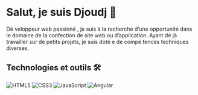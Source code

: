 # Salut, je suis Djoudj 👋

Dé veloppeur web passioné , je suis à la
recherche d’une opportunité dans le
domaine de la confection de site web
ou d’application. Ayant dé jà travailler
sur de petits projets, je suis doté e de
compé tences techniques diverses.

## Technologies et outils 🛠️

![HTML5](https://img.shields.io/badge/-HTML5-E34F26?logo=html5&logoColor=white&style=flat-square)
![CSS3](https://img.shields.io/badge/-CSS3-1572B6?logo=css3&logoColor=white&style=flat-square)
![JavaScript](https://img.shields.io/badge/-JavaScript-F7DF1E?logo=javascript&logoColor=black&style=flat-square)
![Angular](https://img.shields.io/badge/-Angular-DD0031?logo=angular&logoColor=white&style=flat-square)

